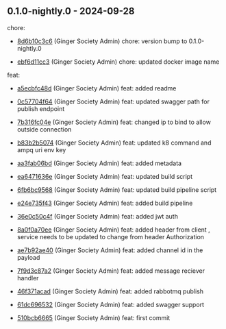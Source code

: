## 0.1.0-nightly.0 - 2024-09-28
chore:
 - [8d6b10c3c6](https://github.com/ginger-society/ginger-ws8d6b10c3c6724aa1054a7ec13101d3e3bebd120c) (Ginger Society Admin) chore: version bump to 0.1.0-nightly.0
	
 - [ebf6d11cc3](https://github.com/ginger-society/ginger-wsebf6d11cc31157a6245329293b8c4518ed852d00) (Ginger Society Admin) chore: updated docker image name
	
feat:
 - [a5ecbfc48d](https://github.com/ginger-society/ginger-wsa5ecbfc48d6021a1bd6fb0c3e4b89bdf8d4c6191) (Ginger Society Admin) feat: added readme
	
 - [0c57704f64](https://github.com/ginger-society/ginger-ws0c57704f64dae4f29d0cb530e779ffc0dd41f117) (Ginger Society Admin) feat: updated swagger path for publish endpoint
	
 - [7b316fc04e](https://github.com/ginger-society/ginger-ws7b316fc04e62c2f0b4feeaa8c78c84bfc81781a7) (Ginger Society Admin) feat: changed ip to bind to allow outside connection
	
 - [b83b2b5074](https://github.com/ginger-society/ginger-wsb83b2b50744c6e169f92db5859e1648aa19305ef) (Ginger Society Admin) feat: updated k8 command and ampq uri env key
	
 - [aa3fab06bd](https://github.com/ginger-society/ginger-wsaa3fab06bd50d196929a8c3e2b43fd70ddfe6575) (Ginger Society Admin) feat: added metadata
	
 - [ea6471636e](https://github.com/ginger-society/ginger-wsea6471636ec26f82a9e570a663413e12ed278d9d) (Ginger Society Admin) feat: updated build script
	
 - [6fb6bc9568](https://github.com/ginger-society/ginger-ws6fb6bc9568a3de2c2db1e3a8451f0bcf1b332179) (Ginger Society Admin) feat: updated build pipeline script
	
 - [e24e735f43](https://github.com/ginger-society/ginger-wse24e735f435c19a15266fa5bca481c911329d9f6) (Ginger Society Admin) feat: added build pipeline
	
 - [36e0c50c4f](https://github.com/ginger-society/ginger-ws36e0c50c4f1ea39fe985d15486a9c33c240a25d9) (Ginger Society Admin) feat: added jwt auth
	
 - [8a0f0a70ee](https://github.com/ginger-society/ginger-ws8a0f0a70eebd46ca58b02d50fd89c62332917dac) (Ginger Society Admin) feat: added header from client , service needs to be updated to change from header Authorization
	
 - [ae7b92ae40](https://github.com/ginger-society/ginger-wsae7b92ae40c09aebac20d52bfec4edcc75bb78a2) (Ginger Society Admin) feat: added channel id in the payload
	
 - [7f9d3c87a2](https://github.com/ginger-society/ginger-ws7f9d3c87a21fdfbbce2d9583fec278f25faa50a5) (Ginger Society Admin) feat: added message reciever handler
	
 - [46f371acad](https://github.com/ginger-society/ginger-ws46f371acad71ea9f136527b0a89d6bcb74ff91c6) (Ginger Society Admin) feat: added rabbotmq publish
	
 - [61dc696532](https://github.com/ginger-society/ginger-ws61dc69653224e41383eb27fb99f9ceec41f89eac) (Ginger Society Admin) feat: added swagger support
	
 - [510bcb6665](https://github.com/ginger-society/ginger-ws510bcb6665c3a1d0c645732fb63be3e08719c375) (Ginger Society Admin) feat: first commit
	
